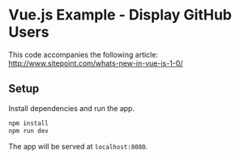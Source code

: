 # Vue.js Example - Display GitHub Users

This code accompanies the following article: http://www.sitepoint.com/whats-new-in-vue-js-1-0/

## Setup

Install dependencies and run the app.

```bash
npm install
npm run dev
```

The app will be served at `localhost:8080`.
